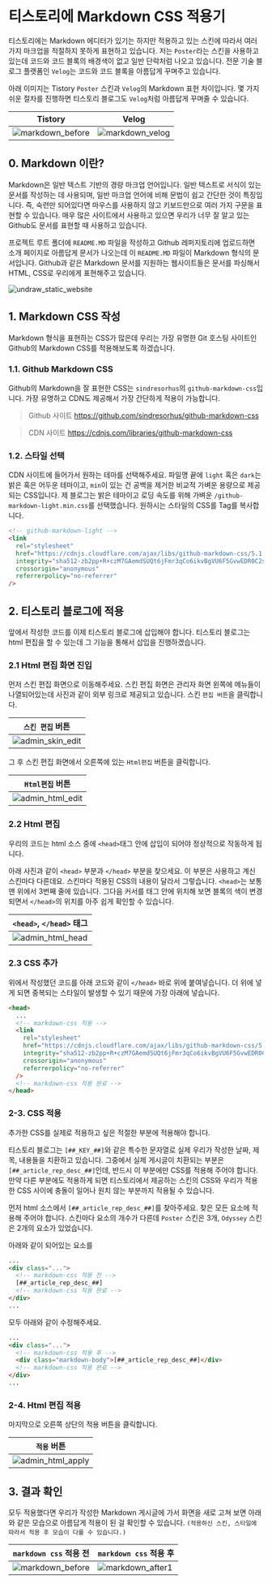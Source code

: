 # 티스토리에 Markdown CSS 적용기

티스토리에는 Markdown 에디터가 있기는 하지만 적용하고 있는 스킨에 따라서 여러 가지 마크업을 적절하지 못하게 표현하고 있습니다. 저는 `Poster`라는 스킨을 사용하고 있는데 코드와 코드 블록의 배경색이 없고 일반 단락처럼 나오고 있습니다. 전문 기술 블로그 플랫폼인 `Velog`는 코드와 코드 블록을 아름답게 꾸며주고 있습니다.

아래 이미지는 Tistory `Poster` 스킨과 `Velog`의 Markdown 표현 차이입니다. 몇 가지 쉬운 절차를 진행하면 티스토리 블로그도 `Velog`처럼 아름답게 꾸며줄 수 있습니다.

| Tistory            | Velog             |
| ------------------ | ----------------- |
| ![markdown_before] | ![markdown_velog] |

## 0. Markdown 이란?

Markdown은 일반 텍스트 기반의 경량 마크업 언어입니다. 일반 텍스트로 서식이 있는 문서를 작성하는 데 사용되며, 일반 마크업 언어에 비해 문법이 쉽고 간단한 것이 특징입니다. 즉, 숙련만 되어있다면 마우스를 사용하지 않고 키보드만으로 여러 가지 구문을 표현할 수 있습니다. 매우 많은 사이트에서 사용하고 있으면 우리가 너무 잘 알고 있는 Github도 문서를 표현할 때 사용하고 있습니다.

프로젝트 루트 폴더에 `README.MD` 파일을 작성하고 Github 레퍼지토리에 업로드하면 소개 페이지로 아름답게 문서가 나오는데 이 `README.MD` 파일이 Markdown 형식의 문서입니다. Github과 같은 Markdown 문서를 지원하는 웹사이트들은 문서를 파싱해서 HTML, CSS로 우리에게 표현해주고 있습니다.

![undraw_static_website]

## 1. Markdown CSS 작성

Markdown 형식을 표현하는 CSS가 많은데 우리는 가장 유명한 Git 호스팅 사이트인 Github의 Markdown CSS를 적용해보도록 하겠습니다.

### 1.1. Github Markdown CSS

Github의 Markdown을 잘 표현한 CSS는 `sindresorhus`의 `github-markdown-css`입니다. 가장 유명하고 CDN도 제공해서 가장 간단하게 적용이 가능합니다.

> Github 사이트
> https://github.com/sindresorhus/github-markdown-css

> CDN 사이트
> https://cdnjs.com/libraries/github-markdown-css

### 1.2. 스타일 선택

CDN 사이트에 들어가서 원하는 테마를 선택해주세요. 파일명 끝에 `light` 혹은 `dark`는 밝은 혹은 어두운 테마이고, `min`이 있는 건 공백을 제거한 비교적 가벼운 용량으로 제공되는 CSS입니다. 제 블로그는 밝은 테마이고 로딩 속도를 위해 가벼운 `/github-markdown-light.min.css`를 선택했습니다. 원하시는 스타일의 CSS를 Tag를 복사합니다.

```html
<!-- github-markdown-light -->
<link
  rel="stylesheet"
  href="https://cdnjs.cloudflare.com/ajax/libs/github-markdown-css/5.1.0/github-markdown-light.min.css"
  integrity="sha512-zb2pp+R+czM7GAemdSUQt6jFmr3qCo6ikvBgVU6F5GvwEDR0C2sefFiPEJ9QUpmAKdD5EqDUdNRtbOYnbF/eyQ=="
  crossorigin="anonymous"
  referrerpolicy="no-referrer"
/>
```

## 2. 티스토리 블로그에 적용

앞에서 작성한 코드를 이제 티스토리 블로그에 삽입해야 합니다. 티스토리 블로그는 html 편집을 할 수 있는데 그 기능을 통해서 삽입을 진행하겠습니다.

### 2.1 Html 편집 화면 진입

먼저 스킨 편집 화면으로 이동해주세요. 스킨 편집 화면은 관리자 화면 왼쪽에 메뉴들이 나열되어있는데 사진과 같이 외부 링크로 제공되고 있습니다. 스킨 `편집 버튼`을 클릭합니다.

| `스킨 편집` 버튼   |
| ------------------ |
| ![admin_skin_edit] |

그 후 스킨 편집 화면에서 오른쪽에 있는 `Html편집` 버튼을 클릭합니다.

| `Html편집` 버튼    |
| ------------------ |
| ![admin_html_edit] |

### 2.2 Html 편집

우리의 코드는 html 소스 중에 `<head>`태그 안에 삽입이 되어야 정상적으로 작동하게 됩니다.

아래 사진과 같이 `<head>` 부분과 `</head>` 부분을 찾으세요. 이 부분은 사용하고 계신 스킨마다 다른데요. 스킨마다 적용된 CSS의 내용이 달라서 그렇습니다. `<head>`는 보통 맨 위에서 3번째 줄에 있습니다. 그다음 커서를 태그 안에 위치해 보면 블록의 색이 변경되면서 `</head>`의 위치를 아주 쉽게 확인할 수 있습니다.

| `<head>`, `</head>` 태그 |
| ------------------------ |
| ![admin_html_head]       |

### 2.3 CSS 추가

위에서 작성했던 코드를 아래 코드와 같이 `</head>` 바로 위에 붙여넣습니다. 더 위에 넣게 되면 중복되는 스타일이 발생할 수 있기 때문에 가장 아래에 넣습니다.

```html
<head>
  ...
  <!-- markdown-css 적용 -->
  <link
    rel="stylesheet"
    href="https://cdnjs.cloudflare.com/ajax/libs/github-markdown-css/5.1.0/github-markdown-light.min.css"
    integrity="sha512-zb2pp+R+czM7GAemdSUQt6jFmr3qCo6ikvBgVU6F5GvwEDR0C2sefFiPEJ9QUpmAKdD5EqDUdNRtbOYnbF/eyQ=="
    crossorigin="anonymous"
    referrerpolicy="no-referrer"
  />
  <!-- markdown-css 적용 완료 -->
</head>
```

### 2-3. CSS 적용

추가한 CSS를 실제로 적용하고 싶은 적절한 부분에 적용해야 합니다.

티스토리 블로그는 `[##_KEY_##]`와 같은 특수한 문자열로 실제 우리가 작성한 날짜, 제목, 내용들을 치환하고 있습니다. 그중에서 실제 게시글이 치환되는 부분은 `[##_article_rep_desc_##]`인데, 반드시 이 부분에만 CSS를 적용해 주어야 합니다. 만약 다른 부분에도 적용하게 되면 티스토리에서 제공하는 스킨의 CSS와 우리가 적용한 CSS 사이에 충돌이 일어나 원치 않는 부분까지 적용될 수 있습니다.

먼저 html 소스에서 `[##_article_rep_desc_##]`를 찾아주세요. 찾은 모든 요소에 적용해 주어야 합니다. 스킨마다 요소의 개수가 다른데 `Poster` 스킨은 3개, `Odyssey` 스킨은 2개의 요소가 있었습니다.

아래와 같이 되어있는 요소를

```html
...
<div class="...">
  <!-- markdown-css 적용 전 -->
  [##_article_rep_desc_##]
  <!-- markdown-css 적용 완료 -->
</div>
...
```

모두 아래와 같이 수정해주세요.

```html
...
<div class="...">
  <!-- markdown-css 적용 후 -->
  <div class="markdown-body">[##_article_rep_desc_##]</div>
  <!-- markdown-css 적용 완료 -->
</div>
...
```

### 2-4. Html 편집 적용

마지막으로 오른쪽 상단의 적용 버튼을 클릭합니다.

| `적용` 버튼         |
| ------------------- |
| ![admin_html_apply] |

## 3. 결과 확인

모두 적용했다면 우리가 작성한 Markdown 게시글에 가서 화면을 새로 고쳐 보면 아래와 같은 모습으로 아름답게 적용이 된 걸 확인할 수 있습니다. `(적용하신 스킨, 스타일에 따라서 적용 후 모습이 다를 수 있습니다.)`

| `markdown css` 적용 전 | `markdown css` 적용 후 |
| ---------------------- | ---------------------- |
| ![markdown_before]     | ![markdown_after1]     |

<!-- ---------------------------- -->
<!-- ---------- define ---------- -->
<!-- ---------------------------- -->

<!-- undraw -->

[undraw_art_museum]: https://github.com/yelloze-xyz/tech-blog/blob/master/resources/undraw/undraw_art_museum.png?raw=true
[undraw_code_inspection]: https://github.com/yelloze-xyz/tech-blog/blob/master/resources/undraw/undraw_code_inspection.png?raw=true
[undraw_static_website]: https://github.com/yelloze-xyz/tech-blog/blob/master/resources/undraw/undraw_static_website.png?raw=true

<!-- markdown -->

[markdown_after1]: https://github.com/yelloze-xyz/tech-blog/blob/master/resources/markdown/markdown_after1.png?raw=true
[markdown_after2]: https://github.com/yelloze-xyz/tech-blog/blob/master/resources/markdown/markdown_after2.png?raw=true
[markdown_before]: https://github.com/yelloze-xyz/tech-blog/blob/master/resources/markdown/markdown_before.png?raw=true
[markdown_velog]: https://github.com/yelloze-xyz/tech-blog/blob/master/resources/markdown/markdown_velog.png?raw=true

<!-- admin -->

[admin_html_apply]: https://github.com/yelloze-xyz/tech-blog/blob/master/resources/admin/admin_html_apply.png?raw=true
[admin_html_edit]: https://github.com/yelloze-xyz/tech-blog/blob/master/resources/admin/admin_html_edit.png?raw=true
[admin_html_head]: https://github.com/yelloze-xyz/tech-blog/blob/master/resources/admin/admin_html_head.png?raw=true
[admin_skin_edit]: https://github.com/yelloze-xyz/tech-blog/blob/master/resources/admin/admin_skin_edit.png?raw=true
